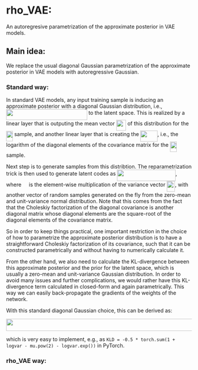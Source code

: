 # rho_VAE:

An autoregresive parametrization of the approximate posterior in VAE models.

## Main idea:

We replace the usual diagonal Gaussian parametrization of the approximate posterior in VAE models with autoregressive Gaussian.

### Standard way:

In standard VAE models, any input training sample is inducing an approximate posterior with a diagonal Gaussian distribution, i.e., <img src="/tex/4b0e2a39976428930788cda4d27da88a.svg?invert_in_darkmode&sanitize=true" align=middle width=219.52131465000002pt height=29.190975000000005pt/> to the latent space. This is realized by a linear layer that is outputing the mean vector <img src="/tex/7c2da1f3aeba73f324120131749dd5ff.svg?invert_in_darkmode&sanitize=true" align=middle width=26.561109299999988pt height=29.190975000000005pt/> of this distribution for the <img src="/tex/f802120f62e600587af32e9b7fb784d7.svg?invert_in_darkmode&sanitize=true" align=middle width=18.06055514999999pt height=27.91243950000002pt/> sample, and another linear layer that is creating the <img src="/tex/9d3a9e72dd6924b6c405e3cfb9dd8ced.svg?invert_in_darkmode&sanitize=true" align=middle width=46.354078649999984pt height=29.190975000000005pt/>, i.e., the logarithm of the diagonal elements of the covariance matrix for the <img src="/tex/f802120f62e600587af32e9b7fb784d7.svg?invert_in_darkmode&sanitize=true" align=middle width=18.06055514999999pt height=27.91243950000002pt/> sample.

Next step is to generate samples from this distribtion. The reparametrization trick is then used to generate latent codes as <img src="/tex/b6c2771b70cc8c605fdf74378709f0d5.svg?invert_in_darkmode&sanitize=true" align=middle width=158.47883699999997pt height=31.296724799999986pt/>, where <img src="/tex/9b808701e2b68072679bcc95e3891b8e.svg?invert_in_darkmode&sanitize=true" align=middle width=12.785434199999989pt height=19.1781018pt/> is the element-wise multiplication of the variance vector <img src="/tex/ef0a90f26ca7353baebee048184299fb.svg?invert_in_darkmode&sanitize=true" align=middle width=22.38150914999999pt height=29.190975000000005pt/>, with another vector of random samples generated on the fly from the zero-mean and unit-variance normal distribution. Note that this comes from the fact that the Choleskiy factorization of the diagonal covariance is another diagonal matrix whose diagonal elements are the square-root of the diagonal elements of the covariance matrix.

So in order to keep things practical, one important restriction in the choice of how to parametrize the approximate posterior distribution is to have a straightforward Choleskiy factorization of its covariance, such that it can be constructed parametrically and without having to numerically calculate it.

From the other hand, we also need to calculate the KL-divergence between this approximate posterior and the prior for the latent space, which is usually a zero-mean and unit-variance Gaussian distribution. In order to avoid many issues and further complications, we would rather have this KL-divergence term calculated in closed-form and again parametrically. This way we can easily back-propagate the gradients of the weights of the network.

With this standard diagonal Gaussian choice, this can be derived as:

<p align="center"><img src="/tex/29cb7a0e511d78491a49662219c01387.svg?invert_in_darkmode&sanitize=true" align=middle width=566.5614108pt height=32.990165999999995pt/></p>

which is very easy to implement, e.g., as ``KLD = -0.5 * torch.sum(1 + logvar - mu.pow(2) - logvar.exp())`` in PyTorch.

### rho_VAE way:

